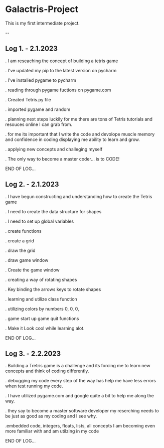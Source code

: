 # Galactris-Project
This is my first intermediate project.

--
## Log 1. - 2.1.2023

. I am reseaching the concept of building a tetris game

. I've updated my pip to the latest version on pycharm

. I've installed pygame to pycharm

. reading through pygame fuctions on pygame.com

. Created Tetris.py file

. imported pygame and random

. planning next steps luckily for me there are tons of Tetris tutorials and resouces online I can grab from. 

. for me its important that I write the code and devolope muscle memory and confidence in coding displaying me ability to learn and grow.

. applying new concepts and challeging myself

. The only way to become a master coder... is to CODE!

END OF LOG...


## Log 2. - 2.1.2023 

. I have begun constructing and understanding how to create the Tetris game

. I need to create the data structure for shapes

. I need to set up global variables

. create functions

. create a grid

. draw the grid

. draw game window

. Create the game window

. creating a way of rotating shapes

. Key binding the arrows keys to rotate shapes

. learning and utilize class function

. utilizing colors by numbers 0, 0, 0,

. game start up game quit functions

. Make it Look cool while learning alot.

END OF LOG...


## Log 3. - 2.2.2023

. Building a Tretris game is a challenge and its forcing me to learn new concepts and think of coding differently.

. debugging my code every step of the way has help me have less errors when test running my code.

. I have utilized pygame.com and google quite a bit to help me along the way.

. they say to become a master software developer my reserching needs to be just as good as my coding and I see why.

.embedded code, integers, floats, lists, all concepts I am becoming even more familiar with and am utilzing in my code

END OF LOG...




